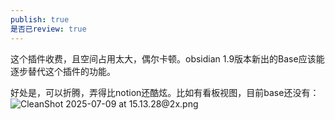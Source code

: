 ```yaml
---
publish: true
是否已review: true
---
```


这个插件收费，且空间占用太大，偶尔卡顿。obsidian 1.9版本新出的Base应该能逐步替代这个插件的功能。

好处是，可以折腾，弄得比notion还酷炫。比如有看板视图，目前base还没有：
![CleanShot 2025-07-09 at 15.13.28@2x.png](https://pub-pic.oldwinter.top/2025/07/d7e6f2e1cb071b81f61f7bdd75243357.png)
